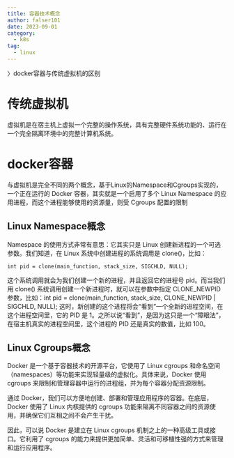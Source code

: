 ```yaml
---
title: 容器技术概念
author: falser101
date: 2023-09-01
category:
  - k8s
tag:
  - linux
---
```


〉docker容器与传统虚拟机的区别

# 传统虚拟机
虚拟机是在宿主机上虚拟一个完整的操作系统，具有完整硬件系统功能的、运行在一个完全隔离环境中的完整计算机系统。

# docker容器
与虚拟机是完全不同的两个概念，基于Linux的Namespace和Cgroups实现的，一个正在运行的 Docker 容器，其实就是一个启用了多个 Linux Namespace 的应用进程，而这个进程能够使用的资源量，则受 Cgroups 配置的限制

## Linux Namespace概念
Namespace 的使用方式非常有意思：它其实只是 Linux 创建新进程的一个可选参数。我们知道，在 Linux 系统中创建进程的系统调用是 clone()，比如：
```
int pid = clone(main_function, stack_size, SIGCHLD, NULL);
```
这个系统调用就会为我们创建一个新的进程，并且返回它的进程号 pid。而当我们用 clone() 系统调用创建一个新进程时，就可以在参数中指定 CLONE_NEWPID 参数，比如：int pid = clone(main_function, stack_size, CLONE_NEWPID | SIGCHLD, NULL); 这时，新创建的这个进程将会“看到”一个全新的进程空间，在这个进程空间里，它的 PID 是 1。之所以说“看到”，是因为这只是一个“障眼法”，在宿主机真实的进程空间里，这个进程的 PID 还是真实的数值，比如 100。

## Linux Cgroups概念
Docker 是一个基于容器技术的开源平台，它使用了 Linux cgroups 和命名空间（namespaces）等功能来实现轻量级的虚拟化。具体来说，Docker 使用 cgroups 来限制和管理容器中运行的进程组，并为每个容器分配资源限制。

通过 Docker，我们可以方便地创建、部署和管理应用程序的容器。在底层，Docker 使用了 Linux 内核提供的 cgroups 功能来隔离不同容器之间的资源使用，并确保它们互相之间不会产生干扰。

因此，可以说 Docker 是建立在 Linux cgroups 机制之上的一种高级工具或接口。它利用了 cgroups 的能力来提供更加简单、灵活和可移植性强的方式来管理和运行应用程序。